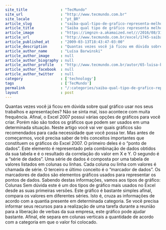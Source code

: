 ```yaml
---
site_title               : "TecMundo"
site_url                 : "http://www.tecmundo.com.br"
site_locale              : "pt_BR"
article_slug             : "saiba-qual-tipo-de-grafico-representa-melhor-os-seus-dados-no-excel-2007"
article_title            : "Saiba qual tipo de gráfico representa melhor os seus dados no Excel 2007"
article_image            : "https://imgnzn-a.akamaized.net///2016/08/31/31104600070642-t1200x480.jpg"
article_url              : "http://www.tecmundo.com.br/excel/1745-saiba-qual-tipo-de-grafico-representa-melhor-os-seus-dados-no-excel-2007.htm"
article_published_at     : "2009-03-13T18:43:47-03:00"
article_description      : "Quantas vezes você já ficou em dúvida sobre qual gráfico usar nos seus trabalhos e apresentações? Não se sinta mal, isso acontece com muita frequência. Afinal, o Excel 2007 possui várias opções de gráficos para você criar. Porém não são todos os gráficos que podem ser usados em uma determinada situação. Neste artigo você vai ver quais gráficos são recomendados para cada necessidade que você possa ter. Mas antes de começarmos, você precisa saber de três conceitos importantes que constituem os gráficos do Excel 2007. O primeiro deles é o “ponto de dados”. Este elemento é representado pela combinação de dados obtidos da sua tabela e é o resultado da correlação do valor em X e Y. O segundo é a “série de dados”. Uma série de dados é composta por uma tabela de valores listados em colunas ou linhas. Cada coluna ou linha com valores é chamada de série. O terceiro e último conceito é o “marcador de dados”. Os marcadores de dados são elementos gráficos usados para representar os pontos de dados. Sabendo destas informações, vamos aos tipos de gráfico: Colunas Sem dúvida este é um dos tipos de gráfico mais usados no Excel desde as suas primeiras versões. Este gráfico é bastante simples afinal, compara os valores em diferentes séries. Isto é, cruza as informações de acordo com a quantia presente em determinada categoria. Se você precisa informar seus recursos para a realização de uma tarefa durante a reunião para a liberação de verbas da sua empresa, este gráfico pode ajudar bastante. Afinal, ele separa em colunas verticais a quantidade de acordo com a categoria em que o valor foi colocado."
article_author_name      : "Luísa Barwinski"
article_author_image     : null
article_author_biography : null
article_author_profile   : "http://www.tecmundo.com.br/autor/65-luisa-barwinski/"
article_author_facebook  : null
article_author_twitter   : null
category                 : ['technology']
tags                     : ['TecMundo']
permalink                : "/:categories/saiba-qual-tipo-de-grafico-representa-melhor-os-seus-dados-no-excel-2007/"
layout                   : post
---
```


Quantas vezes você já ficou em dúvida sobre qual gráfico usar nos seus trabalhos e apresentações? Não se sinta mal, isso acontece com muita frequência. Afinal, o Excel 2007 possui várias opções de gráficos para você criar. Porém não são todos os gráficos que podem ser usados em uma determinada situação. Neste artigo você vai ver quais gráficos são recomendados para cada necessidade que você possa ter. Mas antes de começarmos, você precisa saber de três conceitos importantes que constituem os gráficos do Excel 2007. O primeiro deles é o “ponto de dados”. Este elemento é representado pela combinação de dados obtidos da sua tabela e é o resultado da correlação do valor em X e Y. O segundo é a “série de dados”. Uma série de dados é composta por uma tabela de valores listados em colunas ou linhas. Cada coluna ou linha com valores é chamada de série. O terceiro e último conceito é o “marcador de dados”. Os marcadores de dados são elementos gráficos usados para representar os pontos de dados. Sabendo destas informações, vamos aos tipos de gráfico: Colunas Sem dúvida este é um dos tipos de gráfico mais usados no Excel desde as suas primeiras versões. Este gráfico é bastante simples afinal, compara os valores em diferentes séries. Isto é, cruza as informações de acordo com a quantia presente em determinada categoria. Se você precisa informar seus recursos para a realização de uma tarefa durante a reunião para a liberação de verbas da sua empresa, este gráfico pode ajudar bastante. Afinal, ele separa em colunas verticais a quantidade de acordo com a categoria em que o valor foi colocado.
